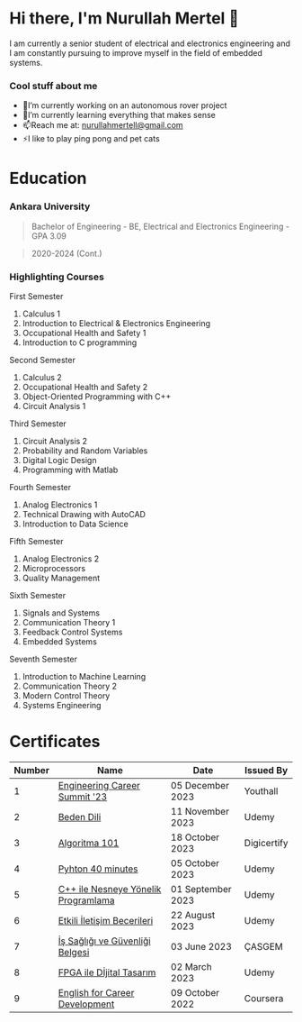# Hi there, I'm Nurullah Mertel 👋
I am currently a senior student of electrical and electronics engineering and I am constantly pursuing to improve myself in the field of embedded systems.

### Cool stuff about me
* 🔭I’m currently working on an autonomous rover project
* 🌱I’m currently learning everything that makes sense
* 📫Reach me at: nurullahmertell@gmail.com
* ⚡I like to play ping pong and pet cats

# Education
### Ankara University
> Bachelor of Engineering - BE, Electrical and Electronics Engineering - GPA 3.09

> 2020-2024 (Cont.)

### Highlighting Courses 
First Semester
1. Calculus 1
2. Introduction to Electrical & Electronics Engineering
3. Occupational Health and Safety 1
4. Introduction to C programming

Second Semester
1. Calculus 2
2. Occupational Health and Safety 2
3. Object-Oriented Programming with C++
4. Circuit Analysis 1 

Third Semester
1. Circuit Analysis 2
2. Probability and Random Variables
3. Digital Logic Design
4. Programming with Matlab

Fourth Semester
1. Analog Electronics 1
2. Technical Drawing with AutoCAD
3. Introduction to Data Science

Fifth Semester
1. Analog Electronics 2
2. Microprocessors
3. Quality Management

Sixth Semester
1. Signals and Systems
2. Communication Theory 1
3. Feedback Control Systems
4. Embedded Systems

Seventh Semester
1. Introduction to Machine Learning
2. Communication Theory 2
3. Modern Control Theory
4. Systems Engineering

# Certificates
| Number | Name | Date | Issued By
| --- | --- | --- | --- |
| 1 | [Engineering Career Summit '23](https://github.com/nurullahmertel/Certificates/blob/main/Certificates%20PDF/Engineering%20Career%20Summit%20'23.pdf) | 05 December 2023 | Youthall
| 2 | [Beden Dili](https://github.com/nurullahmertel/Certificates/blob/main/Certificates%20PDF/Beden%20Dili.pdf) | 11 November 2023 | Udemy
| 3 | [Algoritma 101](https://github.com/nurullahmertel/Certificates/blob/main/Certificates%20PDF/Algoritma%20101.pdf) | 18 October 2023 | Digicertify
| 4 | [Pyhton 40 minutes](https://github.com/nurullahmertel/Certificates/blob/main/Certificates%20PDF/Pyhton%2040%20minutes.pdf) | 05 October 2023 | Udemy
| 5 | [C++ ile Nesneye Yönelik Programlama](https://github.com/nurullahmertel/Certificates/blob/main/Certificates%20PDF/C%2B%2B%20ile%20Nesneye%20Y%C3%B6nelik%20Programlama.pdf) | 01 September 2023 | Udemy
| 6 | [Etkili İletişim Becerileri](https://github.com/nurullahmertel/Certificates/blob/main/Certificates%20PDF/Etkili%20%C4%B0leti%C5%9Fim.pdf) | 22 August 2023 | Udemy
| 7 | [İş Sağlığı ve Güvenliği Belgesi](https://github.com/nurullahmertel/Certificates/blob/main/Certificates%20PDF/%C4%B0%C5%9F%20Sa%C4%9Fl%C4%B1%C4%9F%C4%B1%20ve%20G%C3%BCvenli%C4%9Fi%20Belgesi.pdf) | 03 June 2023 | ÇASGEM
| 8 | [FPGA ile Dİjital Tasarım](https://github.com/nurullahmertel/Certificates/blob/main/Certificates%20PDF/FPGA%20ile%20Dijital%20Tasar%C4%B1m.pdf) | 02 March 2023 | Udemy
| 9 | [English for Career Development](https://github.com/nurullahmertel/Certificates/blob/main/Certificates%20PDF/English%20for%20Career%20Development.pdf) | 09 October 2022 | Coursera
